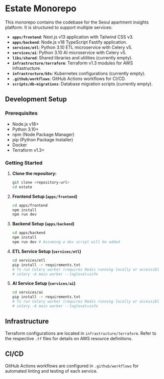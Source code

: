 # Estate Monorepo

This monorepo contains the codebase for the Seoul apartment insights platform. It is structured to support multiple services:

- **`apps/frontend`**: Next.js v13 application with Tailwind CSS v3.
- **`apps/backend`**: Node.js v18 TypeScript Fastify application.
- **`services/etl`**: Python 3.10 ETL microservice with Celery v5.
- **`services/ai`**: Python 3.10 AI microservice with Celery v5.
- **`libs/shared`**: Shared libraries and utilities (currently empty).
- **`infrastructure/terraform`**: Terraform v1.3 modules for AWS infrastructure.
- **`infrastructure/k8s`**: Kubernetes configurations (currently empty).
- **`.github/workflows`**: GitHub Actions workflows for CI/CD.
- **`scripts/db-migrations`**: Database migration scripts (currently empty).

## Development Setup

### Prerequisites

- Node.js v18+
- Python 3.10+
- npm (Node Package Manager)
- pip (Python Package Installer)
- Docker
- Terraform v1.3+

### Getting Started

1.  **Clone the repository:**

    ```bash
    git clone <repository-url>
    cd estate
    ```

2.  **Frontend Setup (`apps/frontend`)**

    ```bash
    cd apps/frontend
    npm install
    npm run dev
    ```

3.  **Backend Setup (`apps/backend`)**

    ```bash
    cd apps/backend
    npm install
    npm run dev # Assuming a dev script will be added
    ```

4.  **ETL Service Setup (`services/etl`)**

    ```bash
    cd services/etl
    pip install -r requirements.txt
    # To run Celery worker (requires Redis running locally or accessible)
    # celery -A main worker --loglevel=info
    ```

5.  **AI Service Setup (`services/ai`)**

    ```bash
    cd services/ai
    pip install -r requirements.txt
    # To run Celery worker (requires Redis running locally or accessible)
    # celery -A main worker --loglevel=info
    ```

## Infrastructure

Terraform configurations are located in `infrastructure/terraform`. Refer to the respective `.tf` files for details on AWS resource definitions.

## CI/CD

GitHub Actions workflows are configured in `.github/workflows` for automated linting and testing of each service.

